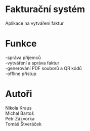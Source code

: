 # Fakturační systém
Aplikace na vytváření faktur

# Funkce
-správa příjemců <br>
-vytváření a správa faktur <br>
-generování PDF souborů a QR kódů <br>
-offline přístup <br>

# Autoři
Nikola Kraus <br>
Michal Bartoš <br>
Petr Zázvorka <br>
Tomáš Štveráček <br>

